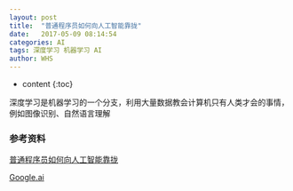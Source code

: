 ```yaml
---
layout: post
title:  "普通程序员如何向人工智能靠拢"
date:   2017-05-09 08:14:54
categories: AI
tags: 深度学习 机器学习 AI
author: WHS
---
```


* content
{:toc}

深度学习是机器学习的一个分支，利用大量数据教会计算机只有人类才会的事情，例如图像识别、自然语言理解






### 参考资料

[普通程序员如何向人工智能靠拢](http://www.infoq.com/cn/news/2017/05/ordinary-programmer-approach-art?utm_source=news_about_architecture-design&utm_medium=link&utm_campaign=architecture-design)

[Google.ai](https://google.ai/)




